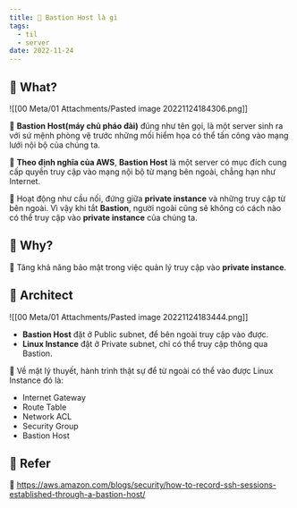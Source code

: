 ```yaml
---
title: 🌱 Bastion Host là gì
tags:
  - til
  - server
date: 2022-11-24
---
```


## 🌿 What?

![[00 Meta/01 Attachments/Pasted image 20221124184306.png]]

🌱 **Bastion Host(máy chủ pháo đài)** đúng như tên gọi, là một server sinh ra với sứ mệnh phòng vệ trước những mối hiểm họa có thể tấn công vào mạng lưới nội bộ của chúng ta.

🌱 **Theo định nghĩa của AWS**, **Bastion Host** là một server có mục đích cung cấp quyền truy cập vào mạng nội bộ từ mạng bên ngoài, chẳng hạn như Internet.

🌱 Hoạt động như cầu nối, đứng giữa **private instance** và những truy cập từ bên ngoài. Vì vậy khi tắt **Bastion**, người ngoài cũng sẽ không có cách nào có thể truy cập vào **private instance** của chúng ta.

## 🌿 Why?

🌱 Tăng khả năng bảo mật trong việc quản lý truy cập vào **private instance**.

## 🌿 Architect

![[00 Meta/01 Attachments/Pasted image 20221124183444.png]]

- **Bastion Host** đặt ở Public subnet, để bên ngoài truy cập vào được. 
- **Linux Instance** đặt ở Private subnet, chỉ có thể truy cập thông qua Bastion.

🌱 Về mặt lý thuyết, hành trình thật sự để từ ngoài có thể vào được Linux Instance đó là:
-   Internet Gateway
-   Route Table
-   Network ACL
-   Security Group
-   Bastion Host

## 🌿 Refer
📑 https://aws.amazon.com/blogs/security/how-to-record-ssh-sessions-established-through-a-bastion-host/